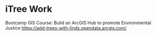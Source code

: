 # iTree Work
Bootcamp GIS Course: Build an ArcGIS Hub to promote Environmental Justice
https://add-trees-with-linds.opendata.arcgis.com/

